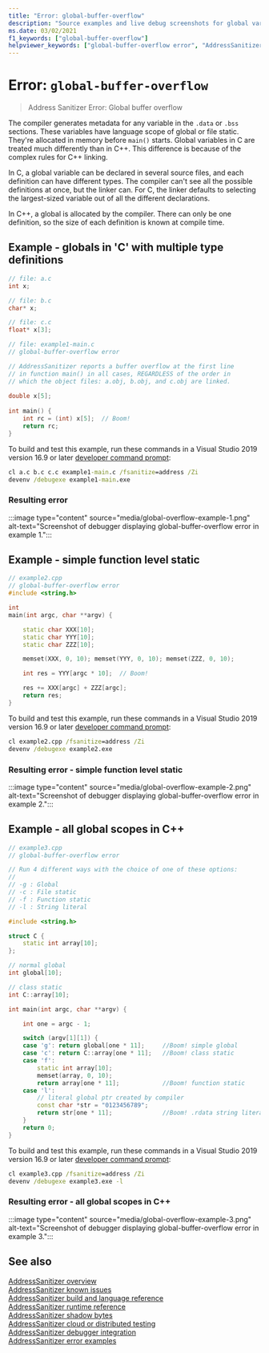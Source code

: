 ```yaml
---
title: "Error: global-buffer-overflow"
description: "Source examples and live debug screenshots for global variable overflow errors."
ms.date: 03/02/2021
f1_keywords: ["global-buffer-overflow"]
helpviewer_keywords: ["global-buffer-overflow error", "AddressSanitizer error global-buffer-overflow"]
---
```

# Error: `global-buffer-overflow`

> Address Sanitizer Error: Global buffer overflow

The compiler generates metadata for any variable in the `.data` or `.bss` sections. These variables have language scope of global or file static. They're allocated in memory before `main()` starts. Global variables in C are treated much differently than in C++. This difference is because of the complex rules for C++ linking.  

In C, a global variable can be declared in several source files, and each definition can have different types. The compiler can't see all the possible definitions at once, but the linker can. For C, the linker defaults to selecting the largest-sized variable out of all the different declarations.

In C++, a global is allocated by the compiler. There can only be one definition, so the size of each definition is known at compile time.

## Example - globals in 'C' with multiple type definitions

```cpp
// file: a.c
int x;
```

```cpp
// file: b.c
char* x;
```

```cpp
// file: c.c
float* x[3];
```

```cpp
// file: example1-main.c
// global-buffer-overflow error

// AddressSanitizer reports a buffer overflow at the first line
// in function main() in all cases, REGARDLESS of the order in 
// which the object files: a.obj, b.obj, and c.obj are linked.
  
double x[5];
 
int main() { 
    int rc = (int) x[5];  // Boom!
    return rc; 
}
```

To build and test this example, run these commands in a Visual Studio 2019 version 16.9 or later [developer command prompt](../build/building-on-the-command-line.md#developer_command_prompt_shortcuts):

```cmd
cl a.c b.c c.c example1-main.c /fsanitize=address /Zi
devenv /debugexe example1-main.exe
```

### Resulting error

:::image type="content" source="media/global-overflow-example-1.png" alt-text="Screenshot of debugger displaying global-buffer-overflow error in example 1.":::

## Example - simple function level static

```cpp
// example2.cpp
// global-buffer-overflow error
#include <string.h>

int 
main(int argc, char **argv) {

    static char XXX[10];
    static char YYY[10];
    static char ZZZ[10];

    memset(XXX, 0, 10); memset(YYY, 0, 10); memset(ZZZ, 0, 10);

    int res = YYY[argc * 10];  // Boom!

    res += XXX[argc] + ZZZ[argc];
    return res;
}
```

To build and test this example, run these commands in a Visual Studio 2019 version 16.9 or later [developer command prompt](../build/building-on-the-command-line.md#developer_command_prompt_shortcuts):

```cmd
cl example2.cpp /fsanitize=address /Zi
devenv /debugexe example2.exe
```

### Resulting error - simple function level static

:::image type="content" source="media/global-overflow-example-2.png" alt-text="Screenshot of debugger displaying global-buffer-overflow error in example 2.":::

## Example - all global scopes in C++

```cpp
// example3.cpp
// global-buffer-overflow error

// Run 4 different ways with the choice of one of these options:
//
// -g : Global
// -c : File static
// -f : Function static
// -l : String literal

#include <string.h>

struct C {
    static int array[10];
};

// normal global
int global[10];

// class static
int C::array[10];

int main(int argc, char **argv) {

    int one = argc - 1;

    switch (argv[1][1]) {
    case 'g': return global[one * 11];     //Boom! simple global
    case 'c': return C::array[one * 11];   //Boom! class static
    case 'f':
        static int array[10];
        memset(array, 0, 10);
        return array[one * 11];            //Boom! function static
    case 'l':
        // literal global ptr created by compiler
        const char *str = "0123456789";
        return str[one * 11];              //Boom! .rdata string literal allocated by compiler
    }
    return 0;
}
```

To build and test this example, run these commands in a Visual Studio 2019 version 16.9 or later [developer command prompt](../build/building-on-the-command-line.md#developer_command_prompt_shortcuts):

```cmd
cl example3.cpp /fsanitize=address /Zi
devenv /debugexe example3.exe -l
```

### Resulting error - all global scopes in C++

:::image type="content" source="media/global-overflow-example-3.png" alt-text="Screenshot of debugger displaying global-buffer-overflow error in example 3.":::

## See also

[AddressSanitizer overview](./asan.md)\
[AddressSanitizer known issues](./asan-known-issues.md)\
[AddressSanitizer build and language reference](./asan-building.md)\
[AddressSanitizer runtime reference](./asan-runtime.md)\
[AddressSanitizer shadow bytes](./asan-shadow-bytes.md)\
[AddressSanitizer cloud or distributed testing](./asan-offline-crash-dumps.md)\
[AddressSanitizer debugger integration](./asan-debugger-integration.md)\
[AddressSanitizer error examples](./asan-error-examples.md)
